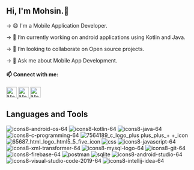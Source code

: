 ## Hi, I'm Mohsin.👋

-> 😄 I'm a Mobile Application Developer.

-> 🌱 I’m currently working on android applications using Kotlin and Java.

-> 👯 I’m looking to collaborate on Open source projects.

-> 💬 Ask me about Mobile App Development.

#### 📫 Connect with me:   
  <a href="https://www.linkedin.com/in/mohsin-ali-9549a31a9/" target="_blank">
  <img alt= "Mohsin | LinkedIn" width="28px" src="https://user-images.githubusercontent.com/95999134/153262267-ba18e1af-834f-4867-9021-26f27183d2ac.png" />
  </a>
  <a href="https://twitter.com/Mohsin_0899" target="_blank">
  <img alt="Mohsin Ali | Twitter" width="28px" src="https://raw.githubusercontent.com/anuraghazra/anuraghazra/master/assets/twitter.svg" />
  </a>
  <a href="mailto:mohsin.saifi98@gmail.com" target="_blank">
  <img alt= "Mohsin | Gmail" width="28px" src="https://user-images.githubusercontent.com/95999134/153264363-eb53200b-a3ea-42b7-b772-f28b51f00842.png" />
  </a>

## Languages and Tools
<p>
  
![icons8-android-os-64](https://user-images.githubusercontent.com/95999134/152684680-10d2d0d1-7625-4cbc-b8df-0d018d659ce1.png)
![icons8-kotlin-64](https://user-images.githubusercontent.com/95999134/152684785-a0adb8d5-5964-4067-8d8e-e63ac45915bf.png)
![icons8-java-64](https://user-images.githubusercontent.com/95999134/152684513-bee59b2b-5ffb-4b81-9297-9d7512478585.png)
![icons8-c-programming-64](https://user-images.githubusercontent.com/95999134/152684596-47be32d9-070a-4c9a-9005-fdcb5914860e.png)
![7564189_c_logo_plus plus_plus_+ +_icon](https://user-images.githubusercontent.com/95999134/152684027-6a44eb07-cf0c-497e-b239-34705a459d55.png)
![65687_html_logo_html5_5_five_icon](https://user-images.githubusercontent.com/95999134/152683899-82e41454-7c9f-453a-b068-3f4dbbec363e.png)
![css](https://user-images.githubusercontent.com/95999134/174326485-aaf64e30-959e-4d9b-90a9-bdca6779ec6a.png)
![icons8-javascript-64](https://user-images.githubusercontent.com/95999134/152684647-e2b13178-fcda-4de4-80ac-bf8f5c5ec9f3.png)
![icons8-xml-transformer-64](https://user-images.githubusercontent.com/95999134/161126362-81112349-a143-4e75-8513-e283dca44bcc.png)
![icons8-mysql-logo-64](https://user-images.githubusercontent.com/95999134/152684736-7659fc69-9269-4de9-a292-51efb3238140.png)
![icons8-git-64](https://user-images.githubusercontent.com/95999134/155735003-8404e73b-4d85-4f4b-8487-be30f12714ac.png)
![icons8-firebase-64](https://user-images.githubusercontent.com/95999134/166735410-3319ca42-3381-4dab-9161-dba3302626a7.png)
![postman](https://user-images.githubusercontent.com/95999134/174494241-d842fbd9-7bea-4328-881e-47b2c8a4cb2d.png)
![sqlite](https://user-images.githubusercontent.com/95999134/155853575-2af3759c-9ced-4620-aef5-6350305b7cbc.png)
![icons8-android-studio-64](https://user-images.githubusercontent.com/95999134/152685037-39d5edfc-4a16-462f-845b-5be604ab73c5.png)
![icons8-visual-studio-code-2019-64](https://user-images.githubusercontent.com/95999134/152684843-9afd18e8-da1f-436b-91cc-ac6e34576885.png)
![icons8-intellij-idea-64](https://user-images.githubusercontent.com/95999134/153581286-a2c75f9f-8257-461d-8cdd-12077ac061c6.png)

</p>
<!--
**MohsinAli0899/Mohsinali0899** is a ✨ _special_ ✨ repository because its `README.md` (this file) appears on your GitHub profile.

[![GitHub Streak](https://github-readme-streak-stats.herokuapp.com/?user=MohsinAli0899&theme=dark)](https://git.io/streak-stats)
[![Top Langs](https://github-readme-stats.vercel.app/api/top-langs/?username=MohsinAli0899&theme=dark)](https://github.com/anuraghazra/github-readme-stats)

- 🔭 I’m currently working on ...
- 🌱 I’m currently learning ...
- 👯 I’m looking to collaborate on ...
- 🤔 I’m looking for help with ...
- 💬 Ask me about ...
- 📫 How to reach me: 
- 😄 Pronouns: ...
- ⚡ Fun fact: ...
->
